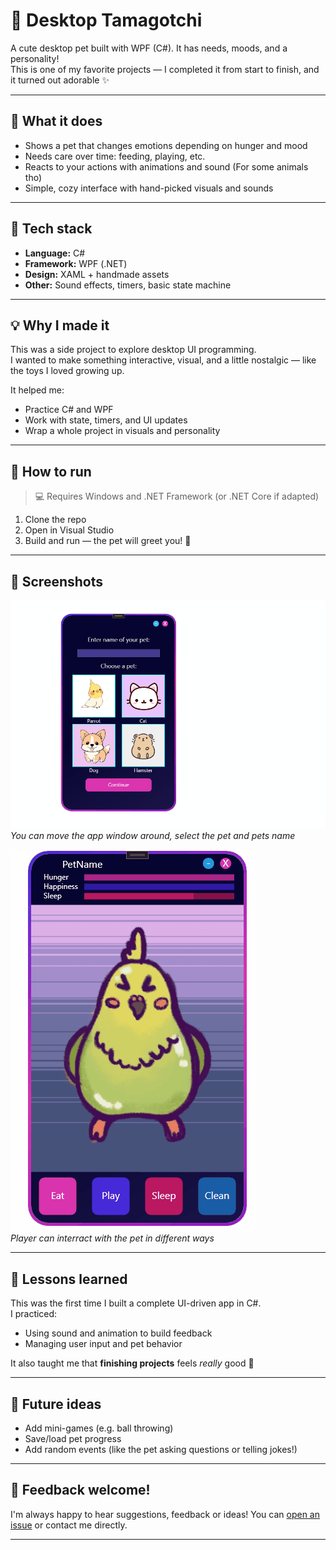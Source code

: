 # 🐾 Desktop Tamagotchi

A cute desktop pet built with WPF (C#). It has needs, moods, and a personality!  
This is one of my favorite projects — I completed it from start to finish, and it turned out adorable ✨

---

## 🎯 What it does

- Shows a pet that changes emotions depending on hunger and mood
- Needs care over time: feeding, playing, etc.
- Reacts to your actions with animations and sound (For some animals tho)
- Simple, cozy interface with hand-picked visuals and sounds

---

## 🧰 Tech stack

- **Language:** C#
- **Framework:** WPF (.NET)
- **Design:** XAML + handmade assets
- **Other:** Sound effects, timers, basic state machine

---

## 💡 Why I made it

This was a side project to explore desktop UI programming.  
I wanted to make something interactive, visual, and a little nostalgic — like the toys I loved growing up.

It helped me:
- Practice C# and WPF
- Work with state, timers, and UI updates
- Wrap a whole project in visuals and personality

---

## 🚀 How to run

> 💻 Requires Windows and .NET Framework (or .NET Core if adapted)

1. Clone the repo  
2. Open in Visual Studio  
3. Build and run — the pet will greet you! 🐣

---

## 📸 Screenshots

![Gif 1](screenshots/MovingSelectPet.gif)  
*You can move the app window around, select the pet and pets name*

![Gif 2](screenshots/playingWithPet.gif)  
*Player can interract with the pet in different ways*

---

## 📝 Lessons learned

This was the first time I built a complete UI-driven app in C#.  
I practiced:
- Using sound and animation to build feedback
- Managing user input and pet behavior

It also taught me that **finishing projects** feels *really* good 💪

---

## 🧸 Future ideas

- Add mini-games (e.g. ball throwing)
- Save/load pet progress
- Add random events (like the pet asking questions or telling jokes!)

---

## 💬 Feedback welcome!

I'm always happy to hear suggestions, feedback or ideas! You can [open an issue](#) or contact me directly.

---
